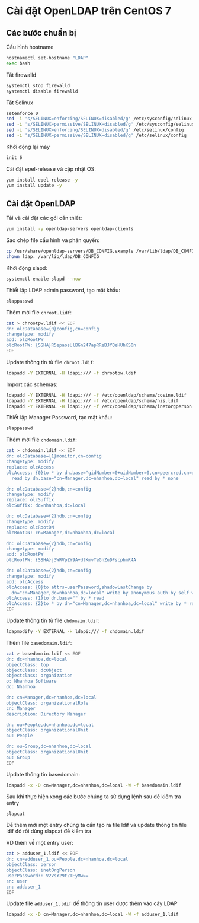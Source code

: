# Cài đặt OpenLDAP trên CentOS 7

## Các bước chuẩn bị

Cấu hình hostname

```sh
hostnamectl set-hostname "LDAP"
exec bash
```

Tắt firewalld

```sh
systemctl stop firewalld
systemctl disable firewalld
```

Tắt Selinux

```sh
setenforce 0
sed -i 's/SELINUX=enforcing/SELINUX=disabled/g' /etc/sysconfig/selinux
sed -i 's/SELINUX=permissive/SELINUX=disabled/g' /etc/sysconfig/selinux
sed -i 's/SELINUX=enforcing/SELINUX=disabled/g' /etc/selinux/config
sed -i 's/SELINUX=permissive/SELINUX=disabled/g' /etc/selinux/config
```

Khởi động lại máy

```sh
init 6
```

Cài đặt epel-release và cập nhật OS:

```sh
yum install epel-release -y
yum install update -y
```

## Cài đặt OpenLDAP

Tải và cài đặt các gói cần thiết:

```sh
yum install -y openldap-servers openldap-clients
```

Sao chép file cấu hình và phân quyền:

```sh
cp /usr/share/openldap-servers/DB_CONFIG.example /var/lib/ldap/DB_CONFIG
chown ldap. /var/lib/ldap/DB_CONFIG
```

Khởi động slapd:

```sh
systemctl enable slapd --now
```

Thiết lập LDAP admin password, tạo mật khẩu:

```sh
slappasswd
```

Thêm mới file ```chroot.lidf```:

```sh
cat > chrootpw.ldif << EOF
dn: olcDatabase={0}config,cn=config
changetype: modify
add: olcRootPW
olcRootPW: {SSHA}R5epaosUlBGn247apRReBJYQeHUhKS0n
EOF
```

Update thông tin từ file ```chroot.ldif```:

```sh
ldapadd -Y EXTERNAL -H ldapi:/// -f chrootpw.ldif
```

Import các schemas:

```sh
ldapadd -Y EXTERNAL -H ldapi:/// -f /etc/openldap/schema/cosine.ldif
ldapadd -Y EXTERNAL -H ldapi:/// -f /etc/openldap/schema/nis.ldif
ldapadd -Y EXTERNAL -H ldapi:/// -f /etc/openldap/schema/inetorgperson.ldif
```

Thiết lập Manager Password, tạo mật khẩu:

```sh
slappasswd
```

Thêm mới file ```chdomain.ldif```:

```sh
cat > chdomain.ldif << EOF
dn: olcDatabase={1}monitor,cn=config
changetype: modify
replace: olcAccess
olcAccess: {0}to * by dn.base="gidNumber=0+uidNumber=0,cn=peercred,cn=external,cn=auth"
  read by dn.base="cn=Manager,dc=nhanhoa,dc=local" read by * none

dn: olcDatabase={2}hdb,cn=config
changetype: modify
replace: olcSuffix
olcSuffix: dc=nhanhoa,dc=local

dn: olcDatabase={2}hdb,cn=config
changetype: modify
replace: olcRootDN
olcRootDN: cn=Manager,dc=nhanhoa,dc=local

dn: olcDatabase={2}hdb,cn=config
changetype: modify
add: olcRootPW
olcRootPW: {SSHA}j3WRVpZY9A+dtKmvTeGnZuDFscphmR4A

dn: olcDatabase={2}hdb,cn=config
changetype: modify
add: olcAccess
olcAccess: {0}to attrs=userPassword,shadowLastChange by
  dn="cn=Manager,dc=nhanhoa,dc=local" write by anonymous auth by self write by * none
olcAccess: {1}to dn.base="" by * read
olcAccess: {2}to * by dn="cn=Manager,dc=nhanhoa,dc=local" write by * read
EOF
```

Update thông tin từ file ```chdomain.ldif```:

```sh
ldapmodify -Y EXTERNAL -H ldapi:/// -f chdomain.ldif
```

Thêm file ```basedomain.ldif```:

```sh
cat > basedomain.ldif << EOF
dn: dc=nhanhoa,dc=local
objectClass: top
objectClass: dcObject
objectclass: organization
o: Nhanhoa Software
dc: Nhanhoa

dn: cn=Manager,dc=nhanhoa,dc=local
objectClass: organizationalRole
cn: Manager
description: Directory Manager

dn: ou=People,dc=nhanhoa,dc=local
objectClass: organizationalUnit
ou: People

dn: ou=Group,dc=nhanhoa,dc=local
objectClass: organizationalUnit
ou: Group
EOF
```

Update thông tin basedomain:

```sh
ldapadd -x -D cn=Manager,dc=nhanhoa,dc=local -W -f basedomain.ldif
```

Sau khi thực hiện xong các bước chúng ta sử dụng lệnh sau để kiểm tra entry

```sh
slapcat
```

Để thêm mới một entry chúng ta cần tạo ra file ldif và update thông tin file ldif đó rồi dùng slapcat để kiểm tra

VD thêm về một entry user:

```sh
cat > adduser_1.ldif << EOF
dn: cn=adduser_1,ou=People,dc=nhanhoa,dc=local
objectClass: person
objectClass: inetOrgPerson
userPassword:: V2VsY29tZTEyMw==
sn: user
cn: adduser_1
EOF
```

Update file ```adduser_1.ldif``` để thông tin user được thêm vào cây LDAP

```sh
ldapadd -x -D cn=Manager,dc=nhanhoa,dc=local -W -f adduser_1.ldif
```